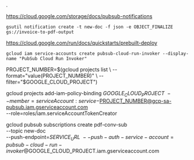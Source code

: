 .

https://cloud.google.com/storage/docs/pubsub-notifications


```
gsutil notification create -t new-doc -f json -e OBJECT_FINALIZE gs://invoice-to-pdf-output
```
https://cloud.google.com/run/docs/quickstarts/prebuilt-deploy

```
gcloud iam service-accounts create pubsub-cloud-run-invoker --display-name "PubSub Cloud Run Invoker"
```

PROJECT_NUMBER=$(gcloud projects list \
 --format="value(PROJECT_NUMBER)" \
 --filter="$GOOGLE_CLOUD_PROJECT")

gcloud projects add-iam-policy-binding $GOOGLE_CLOUD_PROJECT \
  --member=serviceAccount:service-$PROJECT_NUMBER@gcp-sa-pubsub.iam.gserviceaccount.com \
  --role=roles/iam.serviceAccountTokenCreator

gcloud pubsub subscriptions create pdf-conv-sub \
  --topic new-doc \
  --push-endpoint=$SERVICE_URL \
  --push-auth-service-account=pubsub-cloud-run-invoker@$GOOGLE_CLOUD_PROJECT.iam.gserviceaccount.com
